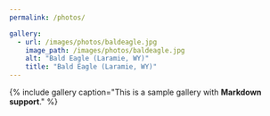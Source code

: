 ```yaml
---
permalink: /photos/

gallery:
  - url: /images/photos/baldeagle.jpg
    image_path: /images/photos/baldeagle.jpg
    alt: "Bald Eagle (Laramie, WY)"
    title: "Bald Eagle (Laramie, WY)"
---
```



{% include gallery caption="This is a sample gallery with **Markdown support**." %}

